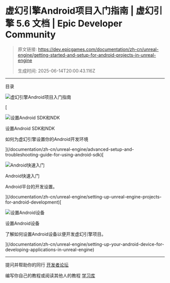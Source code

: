 # 虚幻引擎Android项目入门指南 | 虚幻引擎 5.6 文档 | Epic Developer Community

> 原文链接: https://dev.epicgames.com/documentation/zh-cn/unreal-engine/getting-started-and-setup-for-android-projects-in-unreal-engine
> 
> 生成时间: 2025-06-14T20:00:43.116Z

---

目录

![虚幻引擎Android项目入门指南](https://dev.epicgames.com/community/api/documentation/image/1fc171ed-6616-4b22-ae51-f73b0fccef75?resizing_type=fill&width=1920&height=335)

[

![设置Android SDK和NDK](https://d1iv7db44yhgxn.cloudfront.net/documentation/images/3b1bb502-a511-4146-8071-e9da492cb6ea/placeholder_topic.png)

设置Android SDK和NDK

如何为虚幻引擎设置你的Android开发环境





](/documentation/zh-cn/unreal-engine/advanced-setup-and-troubleshooting-guide-for-using-android-sdk)[

![Android快速入门](https://d1iv7db44yhgxn.cloudfront.net/documentation/images/40bce16b-2ae7-49cf-bdf7-f233a03c9018/android-quick-start-topic.png)

Android快速入门

Android平台的开发设置。





](/documentation/zh-cn/unreal-engine/setting-up-unreal-engine-projects-for-android-development)[

![设置Android设备](https://d1iv7db44yhgxn.cloudfront.net/documentation/images/8f4ad285-0999-477e-8e03-0a28190c182a/android_qs_editor_topicimage.png)

设置Android设备

了解如何设置Android设备以便开发虚幻引擎项目。





](/documentation/zh-cn/unreal-engine/setting-up-your-android-device-for-developing-applications-in-unreal-engine)

* * *

提问并帮助你的同行 [开发者论坛](https://forums.unrealengine.com/categories?tag=unreal-engine)

编写你自己的教程或阅读其他人的教程 [学习库](https://dev.epicgames.com/community/unreal-engine/learning)